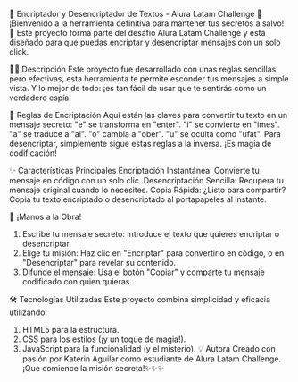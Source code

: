 🔐 Encriptador y Desencriptador de Textos - Alura Latam Challenge 🎉
¡Bienvenido a la herramienta definitiva para mantener tus secretos a salvo! 🚀 
Este proyecto forma parte del desafío Alura Latam Challenge y está diseñado para que puedas encriptar y desencriptar mensajes con un solo click.

🕵️‍♂️ Descripción
Este proyecto fue desarrollado con unas reglas sencillas pero efectivas, esta herramienta te permite esconder tus mensajes a simple vista. Y lo mejor de todo: ¡es tan fácil de usar que te sentirás como un verdadero espía!

🔐 Reglas de Encriptación
Aquí están las claves para convertir tu texto en un mensaje secreto:
"e" se transforma en "enter".
"i" se convierte en "imes".
"a" se traduce a "ai".
"o" cambia a "ober".
"u" se oculta como "ufat".
Para desencriptar, simplemente sigue estas reglas a la inversa. ¡Es magia de codificación!

✨ Características Principales
Encriptación Instantánea: Convierte tu mensaje en código con un solo clic.
Desencriptación Sencilla: Recupera tu mensaje original cuando lo necesites.
Copia Rápida: ¿Listo para compartir? Copia tu texto encriptado o desencriptado al portapapeles al instante.

🚀 ¡Manos a la Obra!
1. Escribe tu mensaje secreto: Introduce el texto que quieres encriptar o desencriptar.
2. Elige tu misión: Haz clic en "Encriptar" para convertirlo en código, o en "Desencriptar" para revelar su contenido.
3. Difunde el mensaje: Usa el botón "Copiar" y comparte tu mensaje codificado con quien quieras.

🛠️ Tecnologías Utilizadas
Este proyecto combina simplicidad y eficacia utilizando:
1. HTML5 para la estructura.
2. CSS para los estilos (¡y un toque de magia!).
3. JavaScript para la funcionalidad (y el misterio).
💡 Autora
Creado con pasión por Katerin Aguilar como estudiante de Alura Latam Challenge. ¡Que comience la misión secreta!✨✨✨


